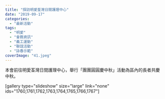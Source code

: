 ```yaml
---
title: "探訪明愛荃灣日間護理中心"
date: "2019-09-17"
categories: 
  - "最新活動"
tags: 
  - "明愛"
  - "會務資訊"
  - "義工運動"
  - "聯誼活動"
  - "詠春示範"
coverImage: "41.jpeg"
---
```


本會前往明愛荃灣日間護理中心，舉行「團團圓圓慶中秋」活動為區內的長者共慶中秋。<!--more-->

\[gallery type="slideshow" size="large" link="none" ids="1760,1761,1762,1763,1764,1765,1766,1767"\]
